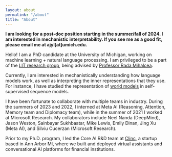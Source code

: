 ```yaml
---
layout: about
permalink: "/about"
title: "About"
---
```


**I am looking for a post-doc position starting in the summer/fall of 2024. I am interested in mechanistic interpretability. If you see me as a good fit, please email me at ajyl[at]umich.edu.**

Hello! I am a PhD candidate at the University of Michigan, working on machine learning + natural language processing. I am privileged to be a part of the [LIT research group](https://lit.eecs.umich.edu/), being advised by [Professor Rada Mihalcea](https://web.eecs.umich.edu/~mihalcea/).

Currently, I am interested in mechanistically understanding how language models work, as well as interpreting the inner representations that they use. For instance, I have studied the representation of [world models](https://arxiv.org/abs/2309.00941) in self-supervised sequence models.

I have been fortunate to collaborate with multiple teams in industry. During the summers of 2023 and 2022, I interned at Meta AI (Reasoning, Attention, Memory team and Diplomacy team), while in the summer of 2021 I worked at Microsoft Research. My collaborators include Neel Nanda (DeepMind), Jason Weston, Sainbayar Sukhbaatar, Mike Lewis, Emily Dinan, Jing Xu (Meta AI), and Silviu Cucerzan (Microsoft Research).  

Prior to my Ph.D. program, I led the Core AI R&D team at [Clinc](https://clinc.com/), a startup based in Ann Arbor MI, where we built and deployed virtual assistants and conversational AI platforms for financial institutions.

